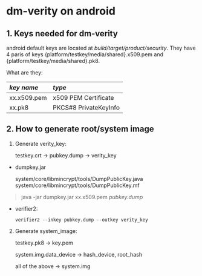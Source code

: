 # dm-verity on android

## 1. Keys needed for dm-verity
android default keys are located at _build/target/product/security_. They have 4 paris of keys 
{platform/testkey/media/shared}.x509.pem and {platform/testkey/media/shared}.pk8.  

What are they:  

| *key name* | *type* |
| :--------- | :------- |
| xx.x509.pem | x509 PEM Certificate |
| xx.pk8 | PKCS#8 PrivateKeyInfo |

## 2. How to generate root/system image
1. Generate verity\_key:  

    testkey.crt -> pubkey.dump -> verity_key

- dumpkey.jar

    system/core/libmincrypt/tools/DumpPublicKey.java  
    system/core/libmincrypt/tools/DumpPublicKey.mf  

> java -jar dumpkey.jar xx.x509.pem *pubkey.dump*

- verifier2:

    `verifier2 --inkey pubkey.dump --outkey verity_key`

2. Generate system\_image:  

    testkey.pk8 -> key.pem  

    system.img.data_device -> hash_device, root_hash  

    all of the above -> system.img


